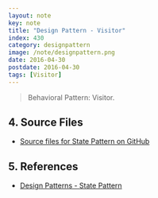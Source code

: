 ```yaml
---
layout: note
key: note
title: "Design Pattern - Visitor"
index: 430
category: designpattern
image: /note/designpattern.png
date: 2016-04-30
postdate: 2016-04-30
tags: [Visitor]
---
```


> Behavioral Pattern: Visitor.

## 4. Source Files
* [Source files for State Pattern on GitHub](https://github.com/jojozhuang/design-patterns-java/tree/master/design-pattern-state)

## 5. References
* [Design Patterns - State Pattern](https://www.tutorialspoint.com/design_pattern/state_pattern.htm)
